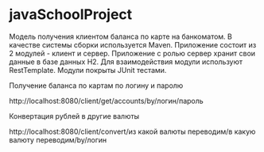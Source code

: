 # javaSchoolProject
Модель получения клиентом баланса по карте на банкоматом. 
В качестве системы сборки используется Maven. 
Приложение состоит из 2 модулей - клиент и сервер.
Приложение с ролью сервер хранит свои данные в базе данных H2.
Для взаимодействия модули используют RestTemplate.
Модули покрыты JUnit тестами.


Получение баланса по картам по логину и паролю

http://localhost:8080/client/get/accounts/by/логин/пароль

Конвертация рублей в другие валюты

http://localhost:8080/client/convert/из какой валюты переводим/в какую валюту переводим/by/логин

